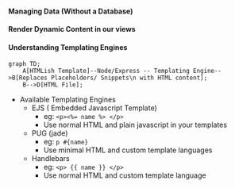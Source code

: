 #### Managing Data (Without a Database)

#### Render Dynamic Content in our views

#### Understanding Templating Engines

```mermaid
graph TD;
    A[HTMLish Template]--Node/Express -- Templating Engine-->B[Replaces Placeholders/ Snippets\n with HTML content];
    B-->D[HTML File];
```

- Available Templating Engines
  - EJS ( Embedded Javascript Template)
    - eg: `<p><%= name %> </p>`
    - Use normal HTML and plain javascript in your templates
  - PUG (jade)
    - eg: `p #{name}`
    - Use minimal HTML and custom template languages
  - Handlebars
    - eg: `<p> {{ name }} </p>`
    - Use normal HTML and custom template language
